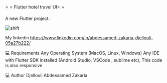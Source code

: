 ⭐️ ⭐️ Flutter hotel travel UI⭐️ ⭐️

A new Flutter project.

![shift](https://github.com/zakidjellouli47/Responsive-login-page/assets/69325676/fcd92ac3-4505-4ea8-b3a7-d81b075c8b17)

My linkedin https://www.linkedin.com/in/abdessamed-zakaria-djellouli-05a27b222/

💻 Requirements Any Operating System (MacOS, Linux, Windows) Any IDE with Flutter SDK installed (Android Studio, VSCode , sublime etc), This code is also responsive

💻 Author Djellouli Abdessamed Zakaria
